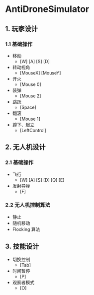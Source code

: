 # AntiDroneSimulator

## 1. 玩家设计

### 1.1 基础操作

* 移动
  *  [W]	[A]	[S]	[D]
* 转动视角
  * [MouseX]	[MouseY]
* 开火
  * [Mouse 0]
* 装弹
  * [Mouse 2]
* 跳跃
  * [Space]
* 翻滚
  * [Mouse 1]
* 蹲下、起立
  * [LeftControl]



## 2. 无人机设计

### 2.1 基础操作

* 飞行
  * [W]	[A]	[S]	[D]	[Q]	[E] 
* 发射导弹
  * [F]

### 2.2 无人机控制算法

* 静止
* 随机移动
* Flocking 算法



## 3. 技能设计

* 切换控制
  * [Tab]
* 时间暂停
  * [P]
* 观察者模式
  * [O]

